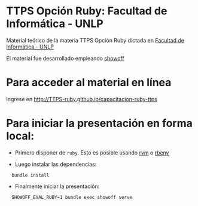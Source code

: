 # TTPS Opción Ruby: Facultad de Informática - UNLP 

Material teórico de la materia TTPS Opción Ruby dictada en [Facultad de Informática -
UNLP](http://www.info.unlp.edu.ar)

El material fue desarrollado empleando [showoff](https://github.com/schacon/showoff)

# Para acceder al material en línea

Ingrese en http://TTPS-ruby.github.io/capacitacion-ruby-ttps

# Para iniciar la presentación en forma local:

* Primero disponer de `ruby`. Esto es posible usando [rvm](https://rvm.io) o
  [rbenv](http://rbenv.org)

* Luego instalar las dependencias:
```
  bundle install
```
* Finalmente iniciar la presentación:
```
  SHOWOFF_EVAL_RUBY=1 bundle exec showoff serve
```

